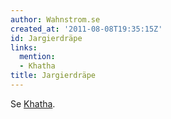 ```yaml
---
author: Wahnstrom.se
created_at: '2011-08-08T19:35:15Z'
id: Jargierdräpe
links:
  mention:
  - Khatha
title: Jargierdräpe
---
```


Se [Khatha].

  [Khatha]: Khatha